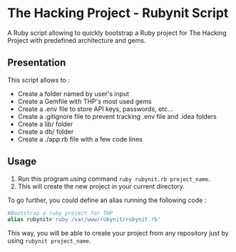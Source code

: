 # The Hacking Project - Rubynit Script
A Ruby script allowing to quickly bootstrap a Ruby project for The Hacking Project
with predefined architecture and gems.

## Presentation
This script allows to :

- Create a folder named by user's input
- Create a Gemfile with THP's most used gems
- Create a .env file to store API keys, passwords, etc...
- Create a .gitignore file to prevent tracking .env file and .idea folders
- Create a lib/ folder
- Create a db/ folder
- Create a ./app.rb file with a few code lines

## Usage

1. Run this program using command `ruby rubynit.rb project_name`.
2. This will create the new project in your current directory.

To go further, you could define an alias running the following code :
```ruby
#Bootstrap a ruby project for THP
alias rubynit='ruby /var/www/rubynit/rubynit.rb'
```
This way, you will be able to create your project from any repository just by using
`rubynit project_name`.